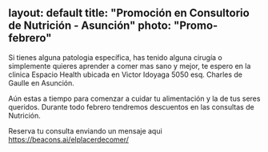 layout: default
title: "Promoción en Consultorio de Nutrición - Asunción"
photo: "Promo-febrero"
---

Si tienes alguna patologia específica, has tenido alguna cirugía o simplemente quieres aprender a comer mas sano y mejor, te espero en la clinica Espacio Health ubicada en Victor Idoyaga 5050 esq. Charles de Gaulle en Asunción. 

Aún estas a tiempo para comenzar a cuidar tu alimentación y la de tus seres queridos. Durante todo febrero tendremos descuentos en las consultas de Nutrición. 

Reserva tu consulta enviando un mensaje aqui https://beacons.ai/elplacerdecomer/
